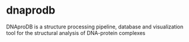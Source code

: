 # dnaprodb
DNAproDB is a structure processing pipeline, database and visualization tool for the structural analysis of DNA-protein complexes
